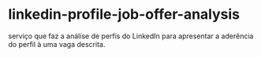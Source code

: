 # linkedin-profile-job-offer-analysis
serviço que faz a análise de perfis do LinkedIn para apresentar a aderência do perfil à uma vaga descrita.
